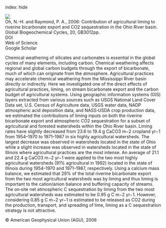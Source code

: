 index: hide

<div class="Citation">
    <div class="Citation-thumb CitationThumb-linked"  data-href="https://doi.org/10.1029/2005gb002565">
      <img src="https://static.claimspace.cloud/climate-study-static/refs/thumbs/6/Oh_and_Raymond_2006-thumb.png" />
    </div>

  <div class="Citation-body">
    <div class="Citation-text">Oh, N.-H. and Raymond, P. A., 2006: Contribution of agricultural liming to riverine bicarbonate export and CO2 sequestration in the Ohio River basin. <span class="Article-journal">Global Biogeochemical Cycles, </span><span class="Article-volume">20, </span>GB3012pp.</div>
    <div class="Citation-links">
      <div class="CitationLink" data-href="https://doi.org/10.1029/2005gb002565">
        <div class="CitationLink-icon CitationLink-Doi"></div>
        <div class="CitationLink-text">DOI</div>
      </div>
      <div class="CitationLink" data-href="http://cel.webofknowledge.com/InboundService.do?customersID=atyponcel&smartRedirect=yes&mode=FullRecord&IsProductCode=Yes&product=CEL&Init=Yes&Func=Frame&action=retrieve&SrcApp=literatum&SrcAuth=atyponcel&SID=7CNc3cIRaBKjGbSujFM&UT=WOS:000239786600002">
        <div class="CitationLink-icon CitationLink-Isi"></div>
        <div class="CitationLink-text">Web of Science</div>
      </div>
      <div class="CitationLink" data-href="https://scholar.google.com/scholar?q=10.1029/2005gb002565">
        <div class="CitationLink-icon CitationLink-Scholar"></div>
        <div class="CitationLink-text">Google Scholar</div>
      </div>
    </div>
  </div>
</div>

Chemical weathering of silicates and carbonates is essential in the global cycles of many elements, including carbon. Chemical weathering affects regional and global carbon budgets through the export of bicarbonate, much of which can originate from the atmosphere. Agricultural practices may accelerate chemical weathering from the Mississippi River basin directly or indirectly. Here we investigated one of the direct effects of agricultural practices, liming, on stream bicarbonate export and the carbon budget of agricultural systems. Using geographic information systems (GIS) layers extracted from various sources such as USGS National Land Cover Data set, U.S. Census of Agriculture data, USGS water data, NADP atmospheric acid deposition data, and NASS‐USDA crop production data, we estimated the contributions of liming inputs on both the riverine bicarbonate export and atmospheric CO2 sequestration for a subset of agricultural and forested watersheds within the Ohio River basin. Liming rates have slightly decreased from 23.6 to 19.4 g CaCO3 m−2 cropland yr−1 from 1954–1970 to 1971–1987 in six highly agricultural watersheds. The largest decrease was observed in watersheds located in the state of Ohio while a slight increase was observed in watersheds located in the state of Illinois where agricultural practices are the most intense. An average of 21.1 and 22.4 g CaCO3 m−2 yr−1 were applied to the two most highly agricultural watersheds (91% agricultural in 1992) located in the state of Illinois during 1954–1970 and 1971–1987, respectively. Using a calcium mass balance, we estimated that 29% of the total riverine bicarbonate export from the two most agricultural watersheds was by liming and thus liming is important to the cation/anion balance and buffering capacity of streams. The on‐site net atmospheric C sequestration by liming from the two most agricultural watersheds was estimated to be 0.95 g C m−2 yr−1. However, considering 0.85 g C m−2 yr−1 is estimated to be released as CO2 during the production, transport, and spreading of lime, liming as a C sequestration strategy is not attractive.

<div class="Citation-copy">
&copy; American Geophysical Union (AGU), 2006
</div>
